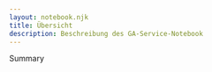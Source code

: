 ```yaml
---
layout: notebook.njk
title: Übersicht
description: Beschreibung des GA-Service-Notebook
--- 
```

Summary
